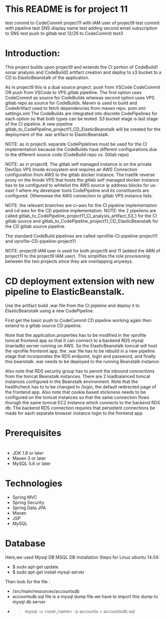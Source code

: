 # This README is for project 11
 
test commit to CodeCommit project11 with IAM user of project9
 test commit with pipeline
 test SNS display name
 test adding second email subscription to SNS
 test push to giltab 
 test 12/26 to CodeCommit
test3

# Introduction:

This project builds upon project9 and extends the CI portion of CodeBuild1 sonar analysis and CodeBuild2 artifact creation and deploy to s3 bucket to a CD to ElasticBeanstalk of the application.

As in project9 this is a dual source project. 
push from VSCode CodeCommit OR push from VSCode to VPS gitlab pipelline. The first option uses CodeCommit as source for CodeBuilds whereas second option uses VPS gitlab repo as source for CodeBuilds.
Maven is used to build and CodeArtifact used to fetch dependencies from maven repo. pom.xml settings.xml
The CodeBuilds are integrated into discrete CodePipelines for each option so that both types can be tested. S3 bucket stage is last stage of the CI pipeline.
A new pipeline gitlab_to_CodePipeline_project11_CD_ElasticBeanstalk will be created for the deployment of the .war artifact to ElasticBeanstalk.

NOTE: as in projec9, separate CodePiplelines must be used for the CI implementation because the CodeBuilds have different configurations due to the different source code (CodeBuild repo vs. Gitlab repo)


NOTE: as in project9, The gitlab self managed instance is on the private DevOps VPS linode ecosystem and requires an AWS Connection configuration from AWS to the gitlab docker instance.
The traefik reverse proxy on the linode VPS that hosts the gitlab self managed docker instance has to be configured to whitelist the AWS source ip address blocks for us-east-1 where my developer tools CodePipeline and its constituents are configured. Otherewise the AWS connection to gitlab VPS instance fails.


NOTE: the relevant branches are ci-aws for the CI pipeline implementation and cd-aws for the CD pipeline implementation.
NOTE: the 2 pipeliens are called gitlab_to_CodePipeline_project11_CI_analysis_artifact_S3_1 for the CI gitlab source and gitlab_to_CodePipeline_project11_CD_ElasticBeanstalk for the CD gitlab source pipeline.

The standard CodeBuild pipelines are called vproifile-CI-pipeline-project11 and vprofile-CD-pipeline-project11

NOTE: project9 IAM user is used for both project9 and 11 (added the ARN of project11 to the project9 IAM user). This simplifies the role provisioning between the two projects since they are overlapping anyways.


# CD deployment extension with new pipeline to ElasticBeanstalk. 

Use the artifact build .war file from the CI pipleine and deploy it to ElasticBeanstalk using a new CodePipeline.

First get the basic push to CodeCommit CD pipeline working again then extend to a gitlab source CD pipeline.

Note that the application.properties has to be modified in the vprofile tomcat frontend app so that it can connect to a backend RDS mysql (mariadb) server running on AWS. So the ElasticBeanstalk tomcat will host the vprofile frontennt app, the .war file has to be rebuild in a new pipeline stage that incorporates the RDS endpoint, login and password, and finally this beanstalk .war needs to be deployed to the running Beanstalk instance.  

Also note that RDS security group has to permit the inbound connections from the tomcat Beanstalk instances. There are 2 loadbalanced tomcat instances configured in the Beanstalk environment.   Note that the healthcheck has to to be changed to /login, the default redirected page of the frontend app.  Also note that cookie based stickiness needs to be configured on the tomcat instances so that the same connection flows thorugh the same tomcat EC2 instance which connects to the backend RDS db. The backend RDS connection requires that persistent connections be made for each separate browser instance login to the frontend app.


# Prerequisites
#
- JDK 1.8 or later
- Maven 3 or later
- MySQL 5.6 or later

# Technologies 
- Spring MVC
- Spring Security
- Spring Data JPA
- Maven
- JSP
- MySQL
# Database
Here,we used Mysql DB 
MSQL DB Installation Steps for Linux ubuntu 14.04:
- $ sudo apt-get update
- $ sudo apt-get install mysql-server

Then look for the file :
- /src/main/resources/accountsdb
- accountsdb.sql file is a mysql dump file.we have to import this dump to mysql db server
- > mysql -u <user_name> -p accounts < accountsdb.sql


